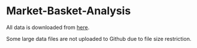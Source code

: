 # Market-Basket-Analysis

All data is downloaded from [here](https://www.kaggle.com/c/instacart-market-basket-analysis/data).

Some large data files are not uploaded to Github due to file size restriction.

